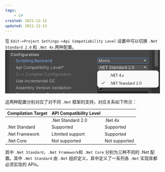 ```yaml
---
tags:
    - C#
created: 2021-12-12
updated: 2021-12-13
---
```


在 `Edit->Project Settings->Api Compatiability Level` 设置中可以切换 `.Net Standard 2.0` 和 `.Net 4x` 两种配置。
![|400](assets/Unity-Scripting%20Architecture-.Net%20Profile%20Support/image-20211212232835295.png)

这两种配置分别对应了对不同 `.Net` 框架的支持，对应关系如下所示：

| Compilation Target | API Compatibility Level |               |
| ------------------ | ----------------------- | ------------- |
|                    | .Net Standard 2.0       | .Net 4x       |
| .Net Standard      | Supported               | Supported     |
| .Net Framework     | Litmited support        | Supported     |
| .Net Core          | Not supported           | Not supported |

其中 `.Net Standard`，`.Net Framework`和 `.Net Core` 分别为三种不同的 .Net 配置。其中 `.Net Standard` 由 `.Net` 组织定义，其中定义了一系列各 `.Net` 实现库都必须实现的 APIs。